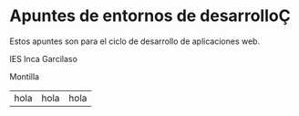 # Apuntes de entornos de desarrolloÇ


Estos apuntes son para el ciclo de desarrollo de aplicaciones web.

IES Inca Garcilaso

Montilla

<table>
  
  <td>hola</td>
  <td>hola</td>
  <td>hola</td>
  
</table>
